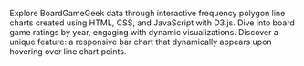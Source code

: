 Explore BoardGameGeek data through interactive frequency polygon line charts created using HTML, CSS, and JavaScript with D3.js. 
Dive into board game ratings by year, engaging with dynamic visualizations. Discover a unique feature: a responsive bar chart that dynamically appears
upon hovering over line chart points.

